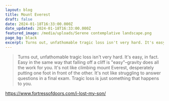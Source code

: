 ```yaml
---
layout: blog
title: Mount Everest
draft: false
date: 2024-01-18T16:33:00.000Z
date_updated: 2024-01-18T16:33:00.000Z
featured_image: /media/uploads/Serene contemplative landscape.png
page_bg: black
excerpt: Turns out, unfathomable tragic loss isn't very hard. It's easy, in fact. Easy in the same way that falling off a cliff is "easy"–gravity does all the work for you. It's not like climbing mount Everest, desperately putting one foot in front of the other. It's not like struggling to answer questions in a final exam. Tragic loss is just something that happens to you.
---
```

> Turns out, unfathomable tragic loss isn't very hard. It's easy, in fact. Easy in the same way that falling off a cliff is "easy"–gravity does all the work for you. It's not like climbing mount Everest, desperately putting one foot in front of the other. It's not like struggling to answer questions in a final exam. Tragic loss is just something that happens to you.

https://www.fortressofdoors.com/i-lost-my-son/

